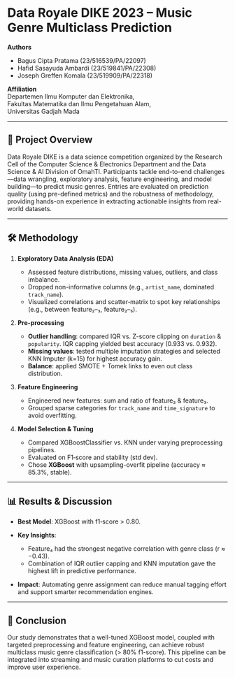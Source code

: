 # Data Royale DIKE 2023 – Music Genre Multiclass Prediction

**Authors**  
- Bagus Cipta Pratama (23/516539/PA/22097)  
- Hafid Sasayuda Ambardi (23/519841/PA/22308)  
- Joseph Greffen Komala   (23/519909/PA/22318)  

**Affiliation**  
Departemen Ilmu Komputer dan Elektronika,  
Fakultas Matematika dan Ilmu Pengetahuan Alam,  
Universitas Gadjah Mada  

---

## 📖 Project Overview

Data Royale DIKE is a data science competition organized by the Research Cell of the Computer Science & Electronics Department and the Data Science & AI Division of OmahTI. Participants tackle end-to-end challenges—data wrangling, exploratory analysis, feature engineering, and model building—to predict music genres. Entries are evaluated on prediction quality (using pre-defined metrics) and the robustness of methodology, providing hands-on experience in extracting actionable insights from real-world datasets.


---

## 🛠️ Methodology

1. **Exploratory Data Analysis (EDA)**

   * Assessed feature distributions, missing values, outliers, and class imbalance.
   * Dropped non-informative columns (e.g., `artist_name`, dominated `track_name`).
   * Visualized correlations and scatter‐matrix to spot key relationships (e.g., between feature₂–₃, feature₂–₅).

2. **Pre-processing**

   * **Outlier handling**: compared IQR vs. Z-score clipping on `duration` & `popularity`. IQR capping yielded best accuracy (0.933 vs. 0.932).
   * **Missing values**: tested multiple imputation strategies and selected KNN Imputer (k=15) for highest accuracy gain.
   * **Balance**: applied SMOTE + Tomek links to even out class distribution.

3. **Feature Engineering**

   * Engineered new features: sum and ratio of feature₂ & feature₃.
   * Grouped sparse categories for `track_name` and `time_signature` to avoid overfitting.

4. **Model Selection & Tuning**

   * Compared XGBoostClassifier vs. KNN under varying preprocessing pipelines.
   * Evaluated on F1‐score and stability (std dev).
   * Chose **XGBoost** with upsampling-overfit pipeline (accuracy ≈ 85.3%, stable).

---

## 📊 Results & Discussion

* **Best Model**: XGBoost with f1‐score > 0.80.
* **Key Insights**:

  * Feature₄ had the strongest negative correlation with genre class (r ≈ −0.43).
  * Combination of IQR outlier capping and KNN imputation gave the highest lift in predictive performance.
* **Impact**: Automating genre assignment can reduce manual tagging effort and support smarter recommendation engines.

---

## 🎯 Conclusion

Our study demonstrates that a well-tuned XGBoost model, coupled with targeted preprocessing and feature engineering, can achieve robust multiclass music genre classification (> 80% f1-score). This pipeline can be integrated into streaming and music curation platforms to cut costs and improve user experience.
